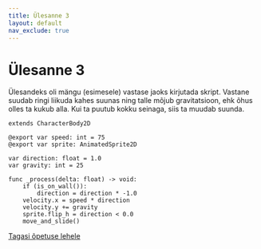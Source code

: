 ```yaml
---
title: Ülesanne 3
layout: default
nav_exclude: true
---
```


# Ülesanne 3

Ülesandeks oli mängu (esimesele) vastase jaoks kirjutada skript. Vastane suudab ringi liikuda kahes suunas ning talle mõjub gravitatsioon, ehk õhus olles ta kukub alla. Kui ta puutub kokku seinaga, siis ta muudab suunda.

```gdscript
extends CharacterBody2D

@export var speed: int = 75
@export var sprite: AnimatedSprite2D

var direction: float = 1.0
var gravity: int = 25

func _process(delta: float) -> void:
	if (is_on_wall()):
		direction = direction * -1.0
	velocity.x = speed * direction
	velocity.y += gravity
	sprite.flip_h = direction < 0.0
	move_and_slide()
```


[Tagasi õpetuse lehele](../2d-mang/vastane#ülesanne-3)